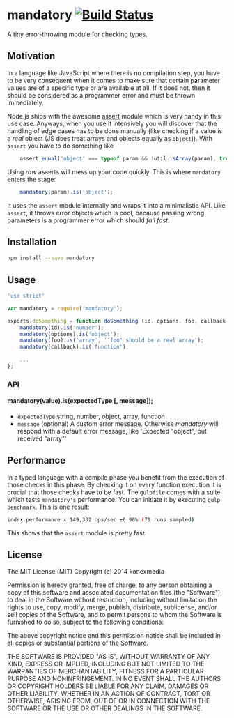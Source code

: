# mandatory [![Build Status](https://travis-ci.org/konexmedia/mandatory.svg?branch=master)](https://travis-ci.org/konexmedia/mandatory)

A tiny error-throwing module for checking types.

## Motivation

In a language like JavaScript where there is no compilation step, you have to be very consequent when it comes to make sure that certain parameter values are of a specific type or are available at all. If it does not, then it should be considered as a programmer error and must be thrown immediately.

Node.js ships with the awesome [assert](nodejs.org/api/assert.html) module which is very handy in this use case. Anyways, when you use it intensively you will discover that the handling of edge cases has to be done manually (like checking if a value is a _real_ object (JS does treat arrays and objects equally as `object`)). With `assert` you have to do something like

```javascript
    assert.equal('object' === typeof param && !util.isArray(param), true, '"param" should be a real object.');
```

Using _raw_ asserts will mess up your code quickly. This is where `mandatory` enters the stage:

```javascript
    mandatory(param).is('object');
```

It uses the `assert` module internally and wraps it into a minimalistic API. Like `assert`, it throws error objects which is cool, because passing wrong parameters is a programmer error which should _fail fast_.

## Installation

```bash
npm install --save mandatory
```

## Usage

```javascript
'use strict'

var mandatory = require('mandatory');

exports.doSomething = function doSomething (id, options, foo, callback) {
    mandatory(id).is('number');
    mandatory(options).is('object');
    mandatory(foo).is('array', '"foo" should be a real array');
    mandatory(callback).is('function');
    
    ...
};
```

### API

#### mandatory(value).is(expectedType [, message]);

 * `expectedType` string, number, object, array, function
 * `message` (optional) A custom error message. Otherwise _mandatory_ will respond with a default error message, like 'Expected "object", but received "array"'

## Performance

In a typed language with a compile phase you benefit from the execution of those checks in this phase. By checking it on every function execution it is crucial that those checks have to be fast. The `gulpfile` comes with a suite which tests `mandatory's` performance. You can initiate it by executing `gulp benchmark`. This is one result:

```bash
index.performance x 149,332 ops/sec ±6.96% (79 runs sampled)
```

This shows that the `assert` module is pretty fast.

## License

The MIT License (MIT) Copyright (c) 2014 konexmedia

Permission is hereby granted, free of charge, to any person obtaining a copy of this software and associated documentation files (the "Software"), to deal in the Software without restriction, including without limitation the rights to use, copy, modify, merge, publish, distribute, sublicense, and/or sell copies of the Software, and to permit persons to whom the Software is furnished to do so, subject to the following conditions:

The above copyright notice and this permission notice shall be included in all copies or substantial portions of the Software.

THE SOFTWARE IS PROVIDED "AS IS", WITHOUT WARRANTY OF ANY KIND, EXPRESS OR IMPLIED, INCLUDING BUT NOT LIMITED TO THE WARRANTIES OF MERCHANTABILITY, FITNESS FOR A PARTICULAR PURPOSE AND NONINFRINGEMENT. IN NO EVENT SHALL THE AUTHORS OR COPYRIGHT HOLDERS BE LIABLE FOR ANY CLAIM, DAMAGES OR OTHER LIABILITY, WHETHER IN AN ACTION OF CONTRACT, TORT OR OTHERWISE, ARISING FROM, OUT OF OR IN CONNECTION WITH THE SOFTWARE OR THE USE OR OTHER DEALINGS IN THE SOFTWARE.